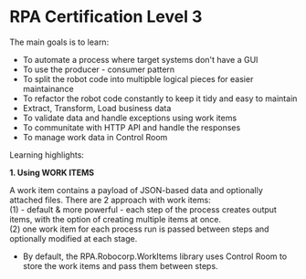 # RPA Certification Level 3

The main goals is to learn:

- To automate a process where target systems don't have a GUI
- To use the producer - consumer pattern
- To split the robot code into multipble logical pieces for easier maintainance
- To refactor the robot code constantly to keep it tidy and easy to maintain
- Extract, Transform, Load business data
- To validate data and handle exceptions using work items
- To communitate with HTTP API and handle the responses
- To manage work data in Control Room

Learning highlights:

<b>1. Using WORK ITEMS</b>

A work item contains a payload of JSON-based data and optionally attached files.
There are 2 approach with work items:<br/>
(1) - default & more powerful - each step of the process creates output items, with the option of creating multiple items at once.<br/>
(2) one work item for each process run is passed between steps and optionally modified at each stage. <br/>

- By default, the RPA.Robocorp.WorkItems library uses Control Room to store the work items and pass them between steps.<br/>
